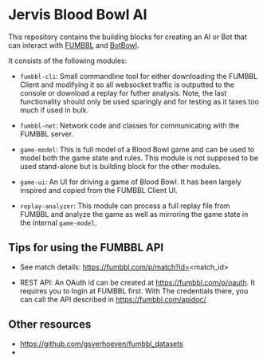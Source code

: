 # Jervis Blood Bowl AI

This repository contains the building blocks for creating an AI or Bot that 
can interact with [FUMBBL](https://fumbbl.com/p/news) and [BotBowl](https://njustesen.github.io/botbowl/).

It consists of the following modules:

- `fumbbl-cli`: Small commandline tool for either downloading the FUMBBL Client and modifying it so all
  websocket traffic is outputted to the console or download a replay for futher analysis. Note, the last
  functionality should only be used sparingly and for testing as it taxes too much if used in bulk. 

- `fumbbl-net`: Network code and classes for communicating with the FUMBBL server.

- `game-model`: This is full model of a Blood Bowl game and can be used to model both the game state
  and rules. This module is not supposed to be used stand-alone but is building block for the other 
  modules.

- `game-ui`: An UI for driving a game of Blood Bowl. It has been largely inspired and copied from the
  FUMBBL Client UI.

- `replay-analyzer`: This module can process a full replay file from FUMBBL and analyze the game
  as well as mirroring the game state in the internal `game-model`.

## Tips for using the FUMBBL API

- See match details: https://fumbbl.com/p/match?id=<match_id>

- REST API: An OAuth id can be created at https://fumbbl.com/p/oauth. 
  It requires you to login at FUMBBL first. With The credentials
  there, you can call the API described in https://fumbbl.com/apidoc/

## Other resources

- https://github.com/gsverhoeven/fumbbl_datasets
- 